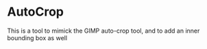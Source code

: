 AutoCrop
========

This is a tool to mimick the GIMP auto-crop tool, and to add an inner bounding box as well